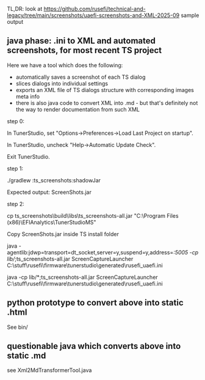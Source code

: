 
TL,DR: look at https://github.com/rusefi/technical-and-legacy/tree/main/screenshots/uaefi-screenshots-and-XML-2025-09 sample output

## java phase: .ini to XML and automated screenshots, for most recent TS project

Here we have a tool which does the following:

* automatically saves a screenshot of each TS dialog
* slices dialogs into individual settings
* exports an XML file of TS dialogs structure with corresponding images meta info
* there is also java code to convert XML into .md - but that's definitely not the way to render documentation from such XML

step 0:

In TunerStudio, set "Options->Preferences->Load Last Project on startup".

In TunerStudio, uncheck "Help->Automatic Update Check".

Exit TunerStudio.

step 1:

./gradlew :ts_screenshots:shadowJar

Expected output: ScreenShots.jar

step 2:

cp ts_screenshots\build\libs\ts_screenshots-all.jar "C:\Program Files (x86)\EFIAnalytics\TunerStudioMS"

Copy ScreenShots.jar inside TS install folder

java -agentlib:jdwp=transport=dt_socket,server=y,suspend=y,address=*:5005 -cp lib/*;ts_screenshots-all.jar ScreenCaptureLauncher C:\stuff\rusefi\firmware\tunerstudio\generated\rusefi_uaefi.ini

java -cp lib/*;ts_screenshots-all.jar ScreenCaptureLauncher C:\stuff\rusefi\firmware\tunerstudio\generated\rusefi_uaefi.ini

## python prototype to convert above into static .html

See bin/

## questionable java which converts above into static .md

see Xml2MdTransformerTool.java
